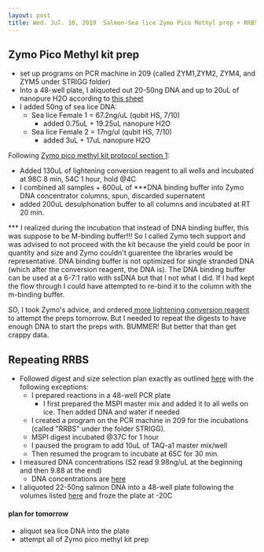 ```yaml
---
layout: post
title: Wed. Jul. 10, 2019  Salmon-Sea lice Zymo Pico Methyl prep + RRBS digest repeat
---
```


## Zymo Pico Methyl kit prep
- set up programs on PCR machine in 209 (called ZYM1,ZYM2, ZYM4, and ZYM5 under STRIGG folder)
- Into a 48-well plate, I aliquoted out 20-50ng DNA and up to 20uL of nanopure H2O according to [this sheet](https://docs.google.com/spreadsheets/d/1SuT3Fh3W1jRiirFufFn0I37vGuB-G8-lzGiYuEf3r_Q/edit#gid=1408449275)
- I added 50ng of sea lice DNA:
	- Sea lice Female 1 = 67.2ng/uL (qubit HS, 7/10)
		- added 0.75uL + 19.25uL nanopure H2O 
	- Sea lice Female 2 = 17ng/ul (qubit HS, 7/10)
		- added 3uL + 17uL nanopure H2O 

Following [Zymo pico methyl kit protocol section 1](https://github.com/RobertsLab/resources/blob/master/protocols/Commercial_Protocols/ZymoResearch_PicoMethylseq.pdf):

- Added 130uL of lightening conversion reagent to all wells and incubated at 98C 8 min, 54C 1 hour, hold @4C
- I combined all samples + 600uL of ***DNA binding buffer into Zymo DNA concentrator columns, spun, discarded supernatent
- added 200uL desulphonation buffer to all columns and incubated at RT 20 min. 

*** I realized during the incubation that instead of DNA binding buffer, this was suppose to be M-binding buffer!!! So I called Zymo tech support and was advised to not proceed with the kit because the yield could be poor in quantity and size and Zymo couldn't guarentee the libraries would be representative. DNA binding buffer is not optimized for single stranded DNA (which after the conversion reagent, the DNA is). The DNA binding buffer can be used at a 6-7:1 ratio with ssDNA but that I not what I did. If I had kept the flow through I could have attempted to re-bind it to the column with the m-binding buffer.  

SO, I took Zymo's advice, and ordered[ more lightening conversion reagent](https://www.zymoresearch.com/products/lightning-conversion-reagent) to attempt the preps tomorrow. But I needed to repeat the digests to have enough DNA to start the preps with. BUMMER!  But better that than get crappy data.

## Repeating RRBS

- Followed digest and size selection plan exactly as outlined [here](https://shellytrigg.github.io/110th-post/) with the following exceptions:
	- I prepared reactions in a 48-well PCR plate 
		- I first prepared the MSPI master mix and added it to all wells on ice. Then added DNA and water if needed
	- I created a program on the PCR machine in 209 for the incubations (called "RRBS" under the folder STRIGG). 
	- MSPI digest incubated @37C for 1 hour
	- I paused the program to add 10uL of TAQ-a1 master mix/well
	- Then resumed the program to incubate at 65C for 30 min.
- I measured DNA concentrations (S2 read 9.98ng/uL at the beginning and then 9.88 at the end)
	- DNA concentrations are [here](https://docs.google.com/spreadsheets/d/1SuT3Fh3W1jRiirFufFn0I37vGuB-G8-lzGiYuEf3r_Q/edit#gid=1408449275) 
- I aliquoted 22-50ng salmon DNA into a 48-well plate following the volumes listed [here](https://docs.google.com/spreadsheets/d/1SuT3Fh3W1jRiirFufFn0I37vGuB-G8-lzGiYuEf3r_Q/edit#gid=1408449275) and froze the plate at -20C

#### plan for tomorrow

- aliquot sea lice DNA into the plate
- attempt all of Zymo pico methyl kit prep 